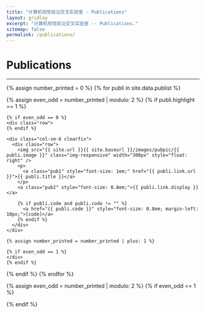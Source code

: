 ```yaml
---
title: "计算机视觉前沿交叉实验室 - Publications"
layout: gridlay
excerpt: "计算机视觉前沿交叉实验室 -- Publications."
sitemap: false
permalink: /publications/
---
```



# Publications

---

{% assign number_printed = 0 %}
{% for publi in site.data.publist %}

  {% assign even_odd = number_printed | modulo: 2 %}
  {% if publi.highlight == 1 %}

    {% if even_odd == 0 %}
    <div class="row">
    {% endif %}

    <div class="col-sm-6 clearfix">
      <div class="row">
        <img src="{{ site.url }}{{ site.baseurl }}/images/pubpic/{{ publi.image }}" class="img-responsive" width="300px" style="float: right" />
        <p>
          <a class="pub1" style="font-size: 1em;" href="{{ publi.link.url }}">{{ publi.title }}</a>
        </p>
        <a class="pub2" style="font-size: 0.8em;">{{ publi.link.display }}</a>
        
        {% if publi.code and publi.code != "" %}
          <a href="{{ publi.code }}" style="font-size: 0.8em; margin-left: 10px;">[code]</a>
        {% endif %}
      </div>
    </div>

    {% assign number_printed = number_printed | plus: 1 %}

    {% if even_odd == 1 %}
    </div>
    {% endif %}

  {% endif %}
{% endfor %}


{% assign even_odd = number_printed | modulo: 2 %}
{% if even_odd == 1 %}
</div>
{% endif %}

<p> &nbsp; </p>




